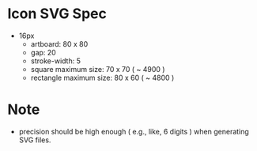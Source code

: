 # Icon SVG Spec



 - 16px
   - artboard: 80 x 80
   - gap: 20
   - stroke-width: 5
   - square maximum size: 70 x 70 ( ~ 4900 )
   - rectangle maximum size: 80 x 60  ( ~ 4800 )


# Note

 - precision should be high enough ( e.g., like, 6 digits ) when generating SVG files.
